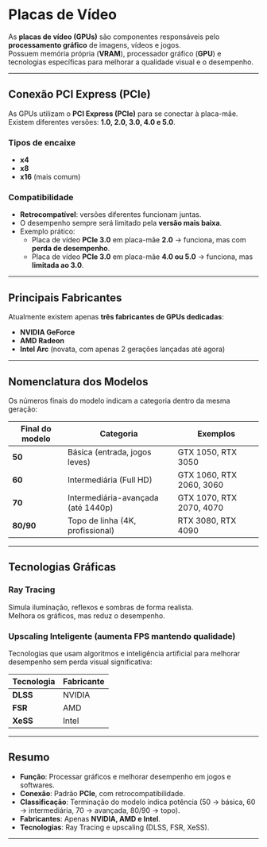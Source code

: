 #  Placas de Vídeo

As **placas de vídeo (GPUs)** são componentes responsáveis pelo **processamento gráfico** de imagens, vídeos e jogos.  
Possuem memória própria (**VRAM**), processador gráfico (**GPU**) e tecnologias específicas para melhorar a qualidade visual e o desempenho.  

---

##  Conexão PCI Express (PCIe)

As GPUs utilizam o **PCI Express (PCIe)** para se conectar à placa-mãe.  
Existem diferentes versões: **1.0, 2.0, 3.0, 4.0 e 5.0**.

### Tipos de encaixe
- **x4**  
- **x8**  
- **x16** (mais comum)  

### Compatibilidade
- **Retrocompatível**: versões diferentes funcionam juntas.  
- O desempenho sempre será limitado pela **versão mais baixa**.  
- Exemplo prático:  
  - Placa de vídeo **PCIe 3.0** em placa-mãe **2.0** → funciona, mas com **perda de desempenho**.  
  - Placa de vídeo **PCIe 3.0** em placa-mãe **4.0 ou 5.0** → funciona, mas **limitada ao 3.0**.  

---

##  Principais Fabricantes

Atualmente existem apenas **três fabricantes de GPUs dedicadas**:

- **NVIDIA GeForce**  
- **AMD Radeon**  
- **Intel Arc** (novata, com apenas 2 gerações lançadas até agora)  

---

##  Nomenclatura dos Modelos

Os números finais do modelo indicam a categoria dentro da mesma geração:

| Final do modelo | Categoria                         | Exemplos                  |
|-----------------|-----------------------------------|---------------------------|
| **50**          | Básica (entrada, jogos leves)     | GTX 1050, RTX 3050        |
| **60**          | Intermediária (Full HD)           | GTX 1060, RTX 2060, 3060  |
| **70**          | Intermediária-avançada (até 1440p)| GTX 1070, RTX 2070, 4070  |
| **80/90**       | Topo de linha (4K, profissional)  | RTX 3080, RTX 4090        |

---

##  Tecnologias Gráficas

### Ray Tracing  
Simula iluminação, reflexos e sombras de forma realista.  
Melhora os gráficos, mas reduz o desempenho.  

### Upscaling Inteligente (aumenta FPS mantendo qualidade)  
Tecnologias que usam algoritmos e inteligência artificial para melhorar desempenho sem perda visual significativa:  

| Tecnologia | Fabricante |
|------------|------------|
| **DLSS**   | NVIDIA     |
| **FSR**    | AMD        |
| **XeSS**   | Intel      |

---

##  Resumo

- **Função**: Processar gráficos e melhorar desempenho em jogos e softwares.  
- **Conexão**: Padrão **PCIe**, com retrocompatibilidade.  
- **Classificação**: Terminação do modelo indica potência (50 → básica, 60 → intermediária, 70 → avançada, 80/90 → topo).  
- **Fabricantes**: Apenas **NVIDIA, AMD e Intel**.  
- **Tecnologias**: Ray Tracing e upscaling (DLSS, FSR, XeSS).

---
